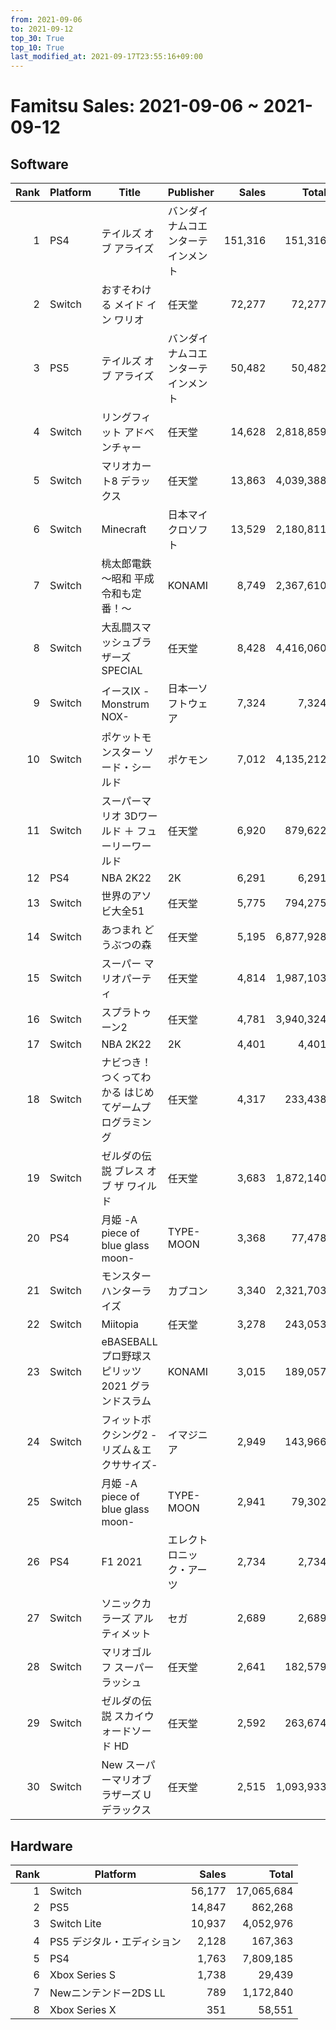 ```yaml
---
from: 2021-09-06
to: 2021-09-12
top_30: True
top_10: True
last_modified_at: 2021-09-17T23:55:16+09:00
---
```

# Famitsu Sales: 2021-09-06 ~ 2021-09-12
## Software
| Rank | Platform | Title | Publisher | Sales | Total | Rate | New |
| -: | -- | -- | -- | -: | -: | -: | -- |
| 1 | PS4 | テイルズ オブ アライズ | バンダイナムコエンターテインメント | 151,316 | 151,316 | 20% | **New** |
| 2 | Switch | おすそわける メイド イン ワリオ | 任天堂 | 72,277 | 72,277 | 60% | **New** |
| 3 | PS5 | テイルズ オブ アライズ | バンダイナムコエンターテインメント | 50,482 | 50,482 | 20% | **New** |
| 4 | Switch | リングフィット アドベンチャー | 任天堂 | 14,628 | 2,818,859 | 20% |  |
| 5 | Switch | マリオカート8 デラックス | 任天堂 | 13,863 | 4,039,388 | 20% |  |
| 6 | Switch | Minecraft | 日本マイクロソフト | 13,529 | 2,180,811 | 20% |  |
| 7 | Switch | 桃太郎電鉄 〜昭和 平成 令和も定番！〜 | KONAMI | 8,749 | 2,367,610 | 20% |  |
| 8 | Switch | 大乱闘スマッシュブラザーズ SPECIAL | 任天堂 | 8,428 | 4,416,060 | 20% |  |
| 9 | Switch | イースIX -Monstrum NOX- | 日本一ソフトウェア | 7,324 | 7,324 | 40% | **New** |
| 10 | Switch | ポケットモンスター ソード・シールド | ポケモン | 7,012 | 4,135,212 | 20% |  |
| 11 | Switch | スーパーマリオ 3Dワールド ＋ フューリーワールド | 任天堂 | 6,920 | 879,622 | 20% |  |
| 12 | PS4 | NBA 2K22 | 2K | 6,291 | 6,291 | 40% | **New** |
| 13 | Switch | 世界のアソビ大全51 | 任天堂 | 5,775 | 794,275 | 20% |  |
| 14 | Switch | あつまれ どうぶつの森 | 任天堂 | 5,195 | 6,877,928 | 20% |  |
| 15 | Switch | スーパー マリオパーティ | 任天堂 | 4,814 | 1,987,103 | 20% |  |
| 16 | Switch | スプラトゥーン2 | 任天堂 | 4,781 | 3,940,324 | 20% |  |
| 17 | Switch | NBA 2K22 | 2K | 4,401 | 4,401 | 60% | **New** |
| 18 | Switch | ナビつき！ つくってわかる はじめてゲームプログラミング | 任天堂 | 4,317 | 233,438 | 20% |  |
| 19 | Switch | ゼルダの伝説 ブレス オブ ザ ワイルド | 任天堂 | 3,683 | 1,872,140 | 20% |  |
| 20 | PS4 | 月姫 -A piece of blue glass moon- | TYPE-MOON | 3,368 | 77,478 | 20% |  |
| 21 | Switch | モンスターハンターライズ | カプコン | 3,340 | 2,321,703 | 20% |  |
| 22 | Switch | Miitopia | 任天堂 | 3,278 | 243,053 | 20% |  |
| 23 | Switch | eBASEBALL プロ野球スピリッツ2021 グランドスラム | KONAMI | 3,015 | 189,057 | 20% |  |
| 24 | Switch | フィットボクシング2 -リズム＆エクササイズ- | イマジニア | 2,949 | 143,966 | 20% |  |
| 25 | Switch | 月姫 -A piece of blue glass moon- | TYPE-MOON | 2,941 | 79,302 | 20% |  |
| 26 | PS4 | F1 2021 | エレクトロニック・アーツ | 2,734 | 2,734 | 60% | **New** |
| 27 | Switch | ソニックカラーズ アルティメット | セガ | 2,689 | 2,689 | 80% | **New** |
| 28 | Switch | マリオゴルフ スーパーラッシュ | 任天堂 | 2,641 | 182,579 | 20% |  |
| 29 | Switch | ゼルダの伝説 スカイウォードソード HD | 任天堂 | 2,592 | 263,674 | 20% |  |
| 30 | Switch | New スーパーマリオブラザーズ U デラックス | 任天堂 | 2,515 | 1,093,933 | 20% |  |

## Hardware
| Rank | Platform | Sales | Total |
| -: | -- | -: | -: |
| 1 | Switch | 56,177 | 17,065,684 |
| 2 | PS5 | 14,847 | 862,268 |
| 3 | Switch Lite | 10,937 | 4,052,976 |
| 4 | PS5 デジタル・エディション | 2,128 | 167,363 |
| 5 | PS4 | 1,763 | 7,809,185 |
| 6 | Xbox Series S | 1,738 | 29,439 |
| 7 | Newニンテンドー2DS LL | 789 | 1,172,840 |
| 8 | Xbox Series X | 351 | 58,551 |